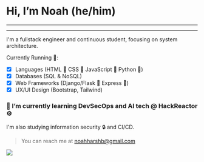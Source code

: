 # Hi, I’m Noah (he/him)
---
---
I'm a fullstack engineer and continuous student, focusing on system architecture. 

Currently Running 💨:
- [x] Languages (HTML 🌉 CSS 🎨 JavaScript 🍵 Python 🐍)
- [x] Databases (SQL & NoSQL)
- [x] Web Frameworks (Django/Flask 🐍 Express 🍵)  
- [x] UX/UI Design (Bootstrap, Tailwind) 

### 🌱 I’m currently learning DevSecOps and AI tech @ HackReactor ⚙️
I'm also studying information security 🔒 and CI/CD. 

> You can reach me at noahharshb@gmail.com

![](https://www.codewars.com/users/herbAsher/badges/small)

